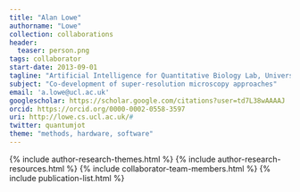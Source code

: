 ```yaml
---
title: "Alan Lowe"
authorname: "Lowe"
collection: collaborations
header:
  teaser: person.png
tags: collaborator
start-date: 2013-09-01
tagline: "Artificial Intelligence for Quantitative Biology Lab, University College London, UK"
subject: "Co-development of super-resolution microscopy approaches"
email: 'a.lowe@ucl.ac.uk'
googlescholar: https://scholar.google.com/citations?user=td7L38wAAAAJ
orcid: https://orcid.org/0000-0002-0558-3597
uri: http://lowe.cs.ucl.ac.uk/#
twitter: quantumjot
theme: "methods, hardware, software"
---
```

<p align= "justify">

{% include author-research-themes.html %}
{% include author-research-resources.html %}
{% include collaborator-team-members.html %}
{% include publication-list.html %}
